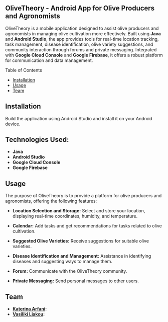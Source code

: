 ## OliveTheory - Android App for Olive Producers and Agronomists
OliveTheory is a mobile application designed to assist olive producers and agronomists in managing olive cultivation more effectively. Built using **Java** and **Android Studio**, the app provides tools for real-time location tracking, task management, disease identification, olive variety suggestions, and community interaction through forums and private messaging. Integrated with **Google Cloud Console** and **Google Firebase**, it offers a robust platform for communication and data management.

Table of Contents

- [Installation](#Installation)
- [Usage](#Usage)
- [Team](#Team)


## Installation
Build the application using Android Studio and install it on your Android device.

## Technologies Used:
- **Java**
- **Android Studio**
- **Google Cloud Console**
- **Google Firebase**

## Usage

The purpose of OliveTheory is to provide a platform for olive producers and agronomists, offering the following features:

- **Location Selection and Storage:** Select and store your location, displaying real-time coordinates, humidity, and temperature.

- **Calendar:** Add tasks and get recommendations for tasks related to olive cultivation.

- **Suggested Olive Varieties:** Receive suggestions for suitable olive varieties.

- **Disease Identification and Management:**  Assistance in identifying diseases and suggesting ways to manage them.

- **Forum:**  Communicate with the OliveTheory community.

- **Private Messaging:** Send personal messages to other users.


## Team 
- **[Katerina Arfani](https://github.com/katerinaarf):** 
- **[Vasiliki Liakou](https://github.com/VasoLiak):** 







